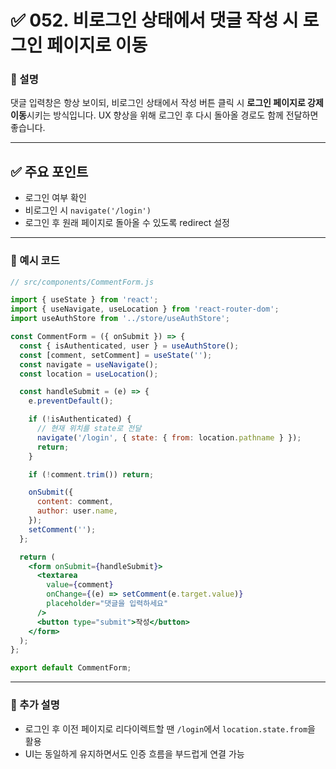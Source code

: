 # ✅ 052. 비로그인 상태에서 댓글 작성 시 로그인 페이지로 이동

### 📄 설명

댓글 입력창은 항상 보이되,
비로그인 상태에서 작성 버튼 클릭 시 **로그인 페이지로 강제 이동**시키는 방식입니다.
UX 향상을 위해 로그인 후 다시 돌아올 경로도 함께 전달하면 좋습니다.

---

## ✅ 주요 포인트

* 로그인 여부 확인
* 비로그인 시 `navigate('/login')`
* 로그인 후 원래 페이지로 돌아올 수 있도록 redirect 설정

---

### 📁 예시 코드

```jsx
// src/components/CommentForm.js

import { useState } from 'react';
import { useNavigate, useLocation } from 'react-router-dom';
import useAuthStore from '../store/useAuthStore';

const CommentForm = ({ onSubmit }) => {
  const { isAuthenticated, user } = useAuthStore();
  const [comment, setComment] = useState('');
  const navigate = useNavigate();
  const location = useLocation();

  const handleSubmit = (e) => {
    e.preventDefault();

    if (!isAuthenticated) {
      // 현재 위치를 state로 전달
      navigate('/login', { state: { from: location.pathname } });
      return;
    }

    if (!comment.trim()) return;

    onSubmit({
      content: comment,
      author: user.name,
    });
    setComment('');
  };

  return (
    <form onSubmit={handleSubmit}>
      <textarea
        value={comment}
        onChange={(e) => setComment(e.target.value)}
        placeholder="댓글을 입력하세요"
      />
      <button type="submit">작성</button>
    </form>
  );
};

export default CommentForm;
```

---

### 📝 추가 설명

* 로그인 후 이전 페이지로 리다이렉트할 땐 `/login`에서 `location.state.from`을 활용
* UI는 동일하게 유지하면서도 인증 흐름을 부드럽게 연결 가능
